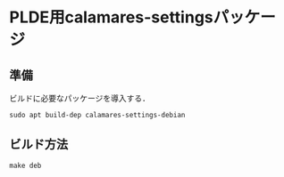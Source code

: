 # PLDE用calamares-settingsパッケージ
## 準備
ビルドに必要なパッケージを導入する．
```
sudo apt build-dep calamares-settings-debian
```

## ビルド方法
```
make deb
```
